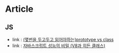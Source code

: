 # Article
## JS
- link : [(몇번을 두고두고 읽어야하는)prototype vs class](https://medium.com/@limsungmook/%EC%9E%90%EB%B0%94%EC%8A%A4%ED%81%AC%EB%A6%BD%ED%8A%B8%EB%8A%94-%EC%99%9C-%ED%94%84%EB%A1%9C%ED%86%A0%ED%83%80%EC%9E%85%EC%9D%84-%EC%84%A0%ED%83%9D%ED%96%88%EC%9D%84%EA%B9%8C-997f985adb42)
- link : [자바스크립트 성능의 비밀 (V8과 히든 클래스)](https://ui.toast.com/posts/ko_20210909)